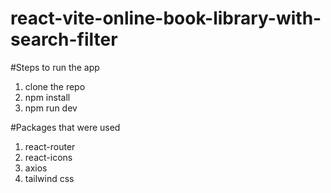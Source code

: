 # react-vite-online-book-library-with-search-filter

#Steps to run the app

1. clone the repo
2. npm install
3. npm run dev


#Packages that were used

1. react-router
2. react-icons
3. axios
4. tailwind css
